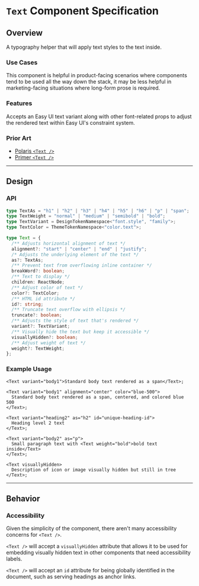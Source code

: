 # `Text` Component Specification

## Overview

A typography helper that will apply text styles to the text inside.

### Use Cases

This component is helpful in product-facing scenarios where components tend to be used all the way down the stack, it may be less helpful in marketing-facing situations where long-form prose is required.

### Features

Accepts an Easy UI text variant along with other font-related props to adjust the rendered text within Easy UI's constraint system.

### Prior Art

- [Polaris `<Text />`](https://polaris.shopify.com/components/typography/text)
- [Primer `<Text />`](https://primer.style/react/Text)

---

## Design

### API

```ts
type TextAs = "h1" | "h2" | "h3" | "h4" | "h5" | "h6" | "p" | "span";
type TextWeight = "normal" | "medium" | "semibold" | "bold";
type TextVariant = DesignTokenNamespace<"font.style", "family">;
type TextColor = ThemeTokenNamespace<"color.text">;

type Text = {
  /** Adjusts horizontal alignment of text */
  alignment?: "start" | "center" | "end" | "justify";
  /* Adjusts the underlying element of the text */
  as?: TextAs;
  /** Prevent text from overflowing inline container */
  breakWord?: boolean;
  /** Text to display */
  children: ReactNode;
  /** Adjust color of text */
  color?: TextColor;
  /** HTML id attribute */
  id?: string;
  /** Truncate text overflow with ellipsis */
  truncate?: boolean;
  /** Adjusts the style of text that's rendered */
  variant?: TextVariant;
  /** Visually hide the text but keep it accessible */
  visuallyHidden?: boolean;
  /** Adjust weight of text */
  weight?: TextWeight;
};
```

### Example Usage

```tsx
<Text variant="body1">Standard body text rendered as a span</Text>;

<Text variant="body1" alignment="center" color="blue-500">
  Standard body text rendered as a span, centered, and colored blue 500
</Text>;

<Text variant="heading2" as="h2" id="unique-heading-id">
  Heading level 2 text
</Text>;

<Text variant="body2" as="p">
  Small paragraph text with <Text weight="bold">bold text inside</Text>
</Text>;

<Text visuallyHidden>
  Description of icon or image visually hidden but still in tree
</Text>;
```

---

## Behavior

### Accessibility

Given the simplicity of the component, there aren't many accessibility concerns for `<Text />`.

`<Text />` will accept a `visuallyHidden` attribute that allows it to be used for embedding visually hidden text in other components that need accessibility labels.

`<Text />` will accept an `id` attribute for being globally identified in the document, such as serving headings as anchor links.
